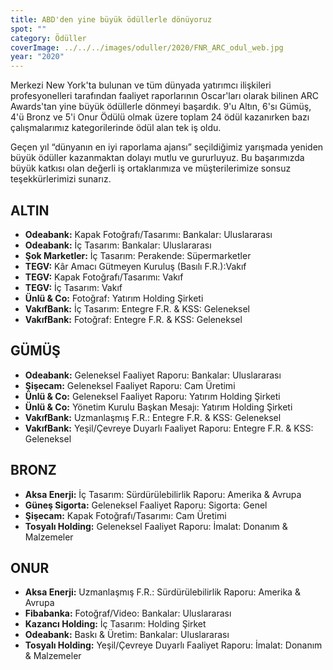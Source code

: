 ```yaml
---
title: ABD'den yine büyük ödüllerle dönüyoruz
spot: ""
category: Ödüller
coverImage: ../../../images/oduller/2020/FNR_ARC_odul_web.jpg
year: "2020"
---
```


Merkezi New York'ta bulunan ve tüm dünyada yatırımcı ilişkileri profesyonelleri tarafından faaliyet raporlarının Oscar'ları olarak bilinen ARC Awards'tan yine büyük ödüllerle dönmeyi başardık. 9'u Altın, 6'sı Gümüş, 4'ü Bronz ve 5'i Onur Ödülü olmak üzere toplam 24 ödül kazanırken bazı çalışmalarımız kategorilerinde ödül alan tek iş oldu.

Geçen yıl “dünyanın en iyi raporlama ajansı” seçildiğimiz yarışmada yeniden büyük ödüller kazanmaktan dolayı mutlu ve gururluyuz. Bu başarımızda büyük katkısı olan değerli iş ortaklarımıza ve müşterilerimize sonsuz teşekkürlerimizi sunarız.

## ALTIN

-   **Odeabank:** Kapak Fotoğrafı/Tasarımı: Bankalar: Uluslararası
-   **Odeabank:** İç Tasarım: Bankalar: Uluslararası
-   **Şok Marketler:** İç Tasarım: Perakende: Süpermarketler
-   **TEGV:** Kâr Amacı Gütmeyen Kuruluş (Basılı F.R.):Vakıf
-   **TEGV:** Kapak Fotoğrafı/Tasarımı: Vakıf
-   **TEGV:** İç Tasarım: Vakıf
-   **Ünlü & Co:** Fotoğraf: Yatırım Holding Şirketi
-   **VakıfBank:** İç Tasarım: Entegre F.R. & KSS: Geleneksel
-   **VakıfBank:** Fotoğraf: Entegre F.R. & KSS: Geleneksel

## GÜMÜŞ

-   **Odeabank:** Geleneksel Faaliyet Raporu: Bankalar: Uluslararası
-   **Şişecam:** Geleneksel Faaliyet Raporu: Cam Üretimi
-   **Ünlü & Co:** Geleneksel Faaliyet Raporu: Yatırım Holding Şirketi
-   **Ünlü & Co:** Yönetim Kurulu Başkan Mesajı: Yatırım Holding Şirketi
-   **VakıfBank:** Uzmanlaşmış F.R.: Entegre F.R. & KSS: Geleneksel
-   **VakıfBank:** Yeşil/Çevreye Duyarlı Faaliyet Raporu: Entegre F.R. & KSS: Geleneksel

## BRONZ

-   **Aksa Enerji:** İç Tasarım: Sürdürülebilirlik Raporu: Amerika & Avrupa
-   **Güneş Sigorta:** Geleneksel Faaliyet Raporu: Sigorta: Genel
-   **Şişecam:** Kapak Fotoğrafı/Tasarımı: Cam Üretimi
-   **Tosyalı Holding:** Geleneksel Faaliyet Raporu: İmalat: Donanım & Malzemeler

## ONUR

-   **Aksa Enerji:** Uzmanlaşmış F.R.: Sürdürülebilirlik Raporu: Amerika & Avrupa
-   **Fibabanka:** Fotoğraf/Video: Bankalar: Uluslararası
-   **Kazancı Holding:** İç Tasarım: Holding Şirket
-   **Odeabank:** Baskı & Üretim: Bankalar: Uluslararası
-   **Tosyalı Holding:** Yeşil/Çevreye Duyarlı Faaliyet Raporu: İmalat: Donanım & Malzemeler
